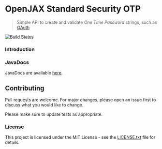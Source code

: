 # OpenJAX Standard Security OTP

> Simple API to create and validate _One Time Password_ strings, such as [GAuth][gauth]

[![Build Status](https://travis-ci.org/openjax/standard-security.png)](https://travis-ci.org/openjax/standard-security)

### Introduction

### JavaDocs

JavaDocs are available [here](https://standard.openjax.org/security/apidocs/).

## Contributing

Pull requests are welcome. For major changes, please open an issue first to discuss what you would like to change.

Please make sure to update tests as appropriate.

### License

This project is licensed under the MIT License - see the [LICENSE.txt](LICENSE.txt) file for details.

[gauth]: https://en.wikipedia.org/wiki/Google_Authenticator